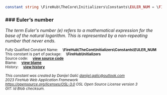 
```php
constant string \FireHub\TheCore\Initializers\Constants\EULER_NUM = \FIREHUB_EULER_NUM
```

### ### Euler’s number

_The term Euler's number (e) refers to a mathematical expression for the base of the natural logarithm.
This is represented by a non-repeating number that never ends._

<sub>Fully Qualified Constant Name:  **\FireHub\TheCore\Initializers\Constants\EULER_NUM**</sub><br>
<sub>This constant is part of package:  **\FireHub\Initializers**</sub><br>
<sub>Source code:  **[view source code](https://github.com/The-FireHub-Project/TheCore/blob/v1.0/src/initializers/constants/math.php#L49)**</sub><br>
<sub>Blame:  **[view blame](https://github.com/The-FireHub-Project/TheCore/blame/v1.0/src/initializers/constants/math.php)**</sub><br>
<sub>History:  **[view history](https://github.com/The-FireHub-Project/TheCore/commits/v1.0/src/initializers/constants/math.php)**</sub><br>

<sub>_This constant was created by Danijel Galić <danijel.galic@outlook.com>_</sub><br>
<sub>_2023 FireHub Web Application Framework_</sub><br>
<sub>_<https://opensource.org/licenses/OSL-3.0> OSL Open Source License version 3_</sub><br>
<sub>_GIT: $Id$ Blob checksum._</sub><br>


